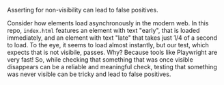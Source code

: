 Asserting for non-visibility can lead to false positives.

Consider how elements load asynchronously in the modern web. In this repo, `index.html` features an element with text "early", that is loaded immediately, and an element with text "late" that takes just 1/4 of a second to load. To the eye, it seems to load almost instantly, but our test, which expects that is not visibile, passes. Why? Because tools like Playwright are very fast! So, while checking that something that was once visible disappears can be a reliable and meaningful check, testing that something was never visible can be tricky and lead to false positives.
